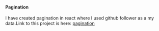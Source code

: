 #### Pagination
I have created pagination in react where I used github follower as a my data.Link to this project is here:
[pagination](https://react-project-pagination.netlify.app/)
